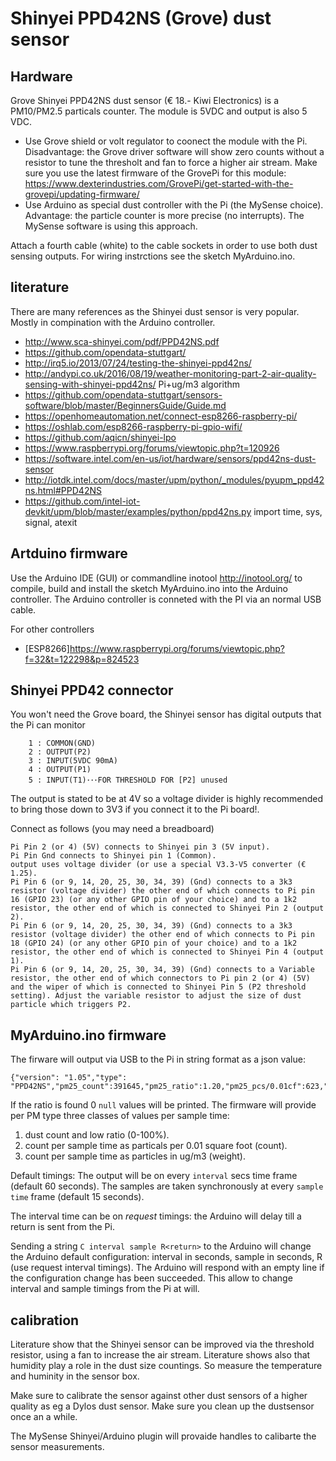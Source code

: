 # Shinyei PPD42NS (Grove) dust sensor
## Hardware
Grove Shinyei PPD42NS dust sensor (€ 18.- Kiwi Electronics) is a PM10/PM2.5 particals counter. The module is 5VDC and output is also 5 VDC.
* Use Grove shield or volt regulator to coonect the module with the Pi.
Disadvantage: the Grove driver software will show zero counts without a resistor to tune the thresholt and fan to force a higher air stream.
Make sure you use the latest firmware of the GrovePi for this module: https://www.dexterindustries.com/GrovePi/get-started-with-the-grovepi/updating-firmware/
* Use Arduino as special dust controller with the Pi (the MySense choice). Advantage: the particle counter is more precise (no interrupts). The MySense software is using this approach.

Attach a fourth cable (white) to the cable sockets in order to use both dust sensing outputs. For wiring instrctions see the sketch MyArduino.ino.

## literature
There are many references as the Shinyei dust sensor is very popular. Mostly in compination with the Arduino controller.

* http://www.sca-shinyei.com/pdf/PPD42NS.pdf
* https://github.com/opendata-stuttgart/
* http://irq5.io/2013/07/24/testing-the-shinyei-ppd42ns/
* http://andypi.co.uk/2016/08/19/weather-monitoring-part-2-air-quality-sensing-with-shinyei-ppd42ns/ Pi+ug/m3 algorithm
* https://github.com/opendata-stuttgart/sensors-software/blob/master/BeginnersGuide/Guide.md
* https://openhomeautomation.net/connect-esp8266-raspberry-pi/
* https://oshlab.com/esp8266-raspberry-pi-gpio-wifi/
* https://github.com/aqicn/shinyei-lpo
* https://www.raspberrypi.org/forums/viewtopic.php?t=120926
* https://software.intel.com/en-us/iot/hardware/sensors/ppd42ns-dust-sensor
* http://iotdk.intel.com/docs/master/upm/python/_modules/pyupm_ppd42ns.html#PPD42NS
* https://github.com/intel-iot-devkit/upm/blob/master/examples/python/ppd42ns.py
import time, sys, signal, atexit

## Artduino firmware
Use the Arduino IDE (GUI) or commandline inotool http://inotool.org/ to compile, build and install the sketch MyArduino.ino into the Arduino controller. The Arduino controller is conneted with the PI via an normal USB cable.

For other controllers
* [ESP8266]https://www.raspberrypi.org/forums/viewtopic.php?f=32&t=122298&p=824523

## Shinyei PPD42 connector
You won't need the Grove board, the Shinyei sensor has digital outputs that the Pi can monitor

```
    1 : COMMON(GND)
    2 : OUTPUT(P2)
    3 : INPUT(5VDC 90mA)
    4 : OUTPUT(P1)
    5 : INPUT(T1)･･･FOR THRESHOLD FOR [P2] unused
```
The output is stated to be at 4V so a voltage divider is highly recommended to bring those down to 3V3 if you connect it to the Pi board!.

Connect as follows (you may need a breadboard)
```
Pi Pin 2 (or 4) (5V) connects to Shinyei pin 3 (5V input).
Pi Pin Gnd connects to Shinyei pin 1 (Common).
output uses voltage divider (or use a special V3.3-V5 converter (€ 1.25).
Pi Pin 6 (or 9, 14, 20, 25, 30, 34, 39) (Gnd) connects to a 3k3 resistor (voltage divider) the other end of which connects to Pi pin 16 (GPIO 23) (or any other GPIO pin of your choice) and to a 1k2 resistor, the other end of which is connected to Shinyei Pin 2 (output 2).
Pi Pin 6 (or 9, 14, 20, 25, 30, 34, 39) (Gnd) connects to a 3k3 resistor (voltage divider) the other end of which connects to Pi pin 18 (GPIO 24) (or any other GPIO pin of your choice) and to a 1k2 resistor, the other end of which is connected to Shinyei Pin 4 (output 1).
Pi Pin 6 (or 9, 14, 20, 25, 30, 34, 39) (Gnd) connects to a Variable resistor, the other end of which connectors to Pi pin 2 (or 4) (5V) and the wiper of which is connected to Shinyei Pin 5 (P2 threshold setting). Adjust the variable resistor to adjust the size of dust particle which triggers P2.
```
## MyArduino.ino firmware
The firware will output via USB to the Pi in string format as a json value:
```
{"version": "1.05","type": "PPD42NS","pm25_count":391645,"pm25_ratio":1.20,"pm25_pcs/0.01cf":623,"pm25_ug/m3":0.97,"pm10_count":2035010,"pm10_ratio":6.68,"pm10_pcs/0.01cf":3634,"pm10_ug/m3":5.67}
```
If the ratio is found 0 `null` values will be printed.
The firmware will provide per PM type three classes of values per sample time:
1. dust count and low ratio (0-100%).
2. count per sample time as particals per 0.01 square foot (count).
3. count per sample time as particles in ug/m3 (weight).

Default timings: The output will be on every `interval` secs time frame (default 60 seconds).
The samples are taken synchronously at every `sample time` frame (default 15 seconds).

The interval time can be on *request* timings: the Arduino will delay till a return is sent from the Pi.

Sending a string `C interval sample R<return>` to the Arduino will change the Arduino default configuration: interval in seconds, sample in seconds, R (use request interval timings). The Arduino will respond with an empty line if the configuration change has been succeeded. This allow to change interval and sample timings from the Pi at will.

## calibration
Literature show that the Shinyei sensor can be improved via the threshold resistor, using a fan to increase the air stream.
Literature shows also that humidity play a role in the dust size countings. So measure the temperature and huminity in the sensor box.

Make sure to calibrate the sensor against other dust sensors of a higher quality as eg a Dylos dust sensor. Make sure you clean up the dustsensor once an a while.

The MySense Shinyei/Arduino plugin will provaide handles to calibarte the sensor measurements.

